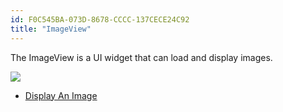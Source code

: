 ```yaml
---
id: F0C545BA-073D-8678-CCCC-137CECE24C92
title: "ImageView"
---
```


The ImageView is a UI widget that can load and display images.

 [ ![](Images/DisplayImage.png)](Images/DisplayImage.png)

-   [Display An Image](/Recipes/android/controls/imageview/display_an_image)
